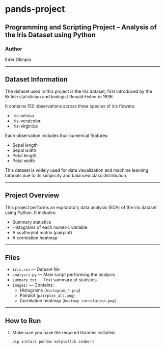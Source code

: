 # pands-project

## Programming and Scripting Project – Analysis of the Iris Dataset using Python

### Author
Eder Olimpio

---

## Dataset Information

The dataset used in this project is the Iris dataset, first introduced by the British statistician and biologist Ronald Fisher in 1936.

It contains 150 observations across three species of iris flowers:
- Iris-setosa
- Iris-versicolor
- Iris-virginica

Each observation includes four numerical features:
- Sepal length
- Sepal width
- Petal length
- Petal width

This dataset is widely used for data visualization and machine learning tutorials due to its simplicity and balanced class distribution.

---

## Project Overview

This project performs an exploratory data analysis (EDA) of the Iris dataset using Python. It includes:

- Summary statistics
- Histograms of each numeric variable
- A scatterplot matrix (pairplot)
- A correlation heatmap

---

## Files

- `iris.csv` — Dataset file
- `analysis.py` — Main script performing the analysis
- `summary.txt` — Text summary of statistics
- `images/` — Contains:
  - Histograms (`histogram_*.png`)
  - Pairplot (`pairplot_all.png`)
  - Correlation heatmap (`heatmap_correlation.png`)

---

## How to Run

1. Make sure you have the required libraries installed:
   ```bash
   pip install pandas matplotlib seaborn


